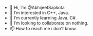 - 👋 Hi, I’m @AbhijeetSapkota
- 👀 I’m interested in C++, Java.
- 🌱 I’m currently learning Java, C#.
- 💞️ I’m looking to collaborate on nothing.
- 📫 How to reach me i don't know.

<!---
AbhijeetSapkota/AbhijeetSapkota is a ✨ special ✨ repository because its `README.md` (this file) appears on your GitHub profile.
You can click the Preview link to take a look at your changes.
--->
